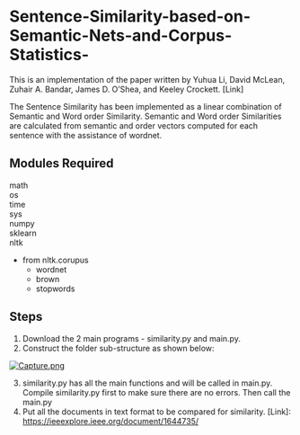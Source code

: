# Sentence-Similarity-based-on-Semantic-Nets-and-Corpus-Statistics-
This is an implementation of the paper written by Yuhua Li, David McLean, Zuhair A. Bandar, James D. O’Shea, and Keeley Crockett. [Link]

The Sentence Similarity has been implemented as a linear combination of Semantic and Word order Similarity. Semantic and Word order Similarities are calculated from semantic and order vectors computed for each sentence with the assistance of wordnet.


## Modules Required
math<br>
os<br>
time<br>
sys<br>
numpy<br>
sklearn<br>
nltk<br>
- from nltk.corupus
  - wordnet
  - brown
  - stopwords

## Steps
1. Download the 2 main programs - similarity.py and main.py.
2. Construct the folder sub-structure as shown below:

[![Capture.png](https://s33.postimg.cc/9k8jg9167/Capture.png)](https://postimg.cc/image/q801iqvxn/)

3. similarity.py has all the main functions and will be called in main.py. Compile similarity.py first to make sure there are no errors. Then call the main.py
4. Put all the documents in text format to be compared for similarity.
[Link]: https://ieeexplore.ieee.org/document/1644735/
